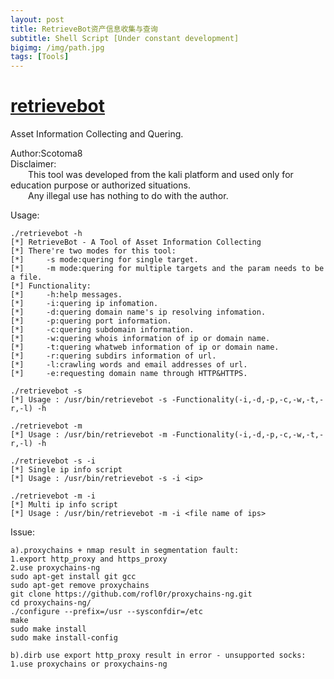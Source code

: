 ```yaml
---
layout: post
title: RetrieveBot资产信息收集与查询
subtitle: Shell Script [Under constant development]
bigimg: /img/path.jpg
tags: [Tools]
---
```


# [retrievebot](https://github.com/Scotoma8/retrievebot)
Asset Information Collecting and Quering.

Author:Scotoma8   
Disclaimer:   
&emsp;&emsp;This tool was developed from the kali platform and used only for education purpose or authorized situations.   
&emsp;&emsp;Any illegal use has nothing to do with the author.

Usage:

	./retrievebot -h
	[*] RetrieveBot - A Tool of Asset Information Collecting
	[*] There're two modes for this tool:
	[*]     -s mode:quering for single target.
	[*]     -m mode:quering for multiple targets and the param needs to be a file.
	[*] Functionality:
	[*]     -h:help messages.
	[*]     -i:quering ip infomation.
	[*]     -d:quering domain name's ip resolving infomation.
	[*]     -p:quering port information.
	[*]     -c:quering subdomain information.
	[*]     -w:quering whois information of ip or domain name.
	[*]     -t:quering whatweb information of ip or domain name.
	[*]     -r:quering subdirs information of url.
	[*]     -l:crawling words and email addresses of url.
	[*]     -e:requesting domain name through HTTP&HTTPS.
	
	./retrievebot -s
	[*] Usage : /usr/bin/retrievebot -s -Functionality(-i,-d,-p,-c,-w,-t,-r,-l) -h
	
	./retrievebot -m
	[*] Usage : /usr/bin/retrievebot -m -Functionality(-i,-d,-p,-c,-w,-t,-r,-l) -h
	
	./retrievebot -s -i
	[*] Single ip info script
	[*] Usage : /usr/bin/retrievebot -s -i <ip>
	
	./retrievebot -m -i
	[*] Multi ip info script
	[*] Usage : /usr/bin/retrievebot -m -i <file name of ips>   

Issue:   	

	a).proxychains + nmap result in segmentation fault:   
	1.export http_proxy and https_proxy   
	2.use proxychains-ng   
	sudo apt-get install git gcc   
	sudo apt-get remove proxychains   
	git clone https://github.com/rofl0r/proxychains-ng.git   
	cd proxychains-ng/   
	./configure --prefix=/usr --sysconfdir=/etc   
	make   
	sudo make install   
	sudo make install-config   

	b).dirb use export http_proxy result in error - unsupported socks:   
	1.use proxychains or proxychains-ng   
